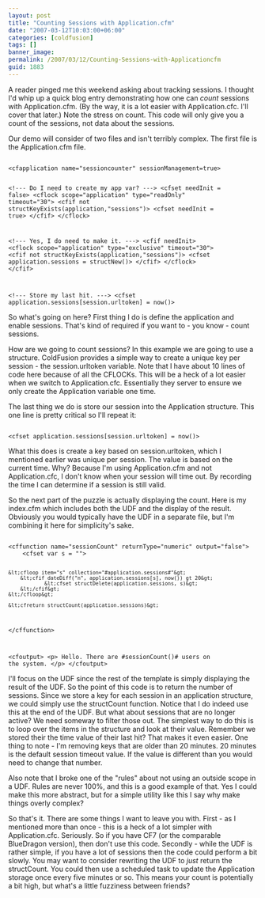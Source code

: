 ```yaml
---
layout: post
title: "Counting Sessions with Application.cfm"
date: "2007-03-12T10:03:00+06:00"
categories: [coldfusion]
tags: []
banner_image: 
permalink: /2007/03/12/Counting-Sessions-with-Applicationcfm
guid: 1883
---
```


A reader pinged me this weekend asking about tracking sessions. I thought I'd whip up a quick blog entry demonstrating how one can <i>count</i> sessions with Application.cfm. (By the way, it is a lot easier with Application.cfc. I'll cover that later.) Note the stress on count. This code will only give you a count of the sessions, not data about the sessions.
<!--more-->
Our demo will consider of two files and isn't terribly complex. The first file is the Application.cfm file. 

<code>
&lt;cfapplication name="sessioncounter" sessionManagement=true&gt;

&lt;!--- Do I need to create my app var? ---&gt;
&lt;cfset needInit = false&gt;
&lt;cflock scope="application" type="readOnly" timeout="30"&gt;
	&lt;cfif not structKeyExists(application,"sessions")&gt;
		&lt;cfset needInit = true&gt;
	&lt;/cfif&gt;
&lt;/cflock&gt;

&lt;!--- Yes, I do need to make it. ---&gt;
&lt;cfif needInit&gt;
	&lt;cflock scope="application" type="exclusive" timeout="30"&gt;
		&lt;cfif not structKeyExists(application,"sessions")&gt;
			&lt;cfset application.sessions = structNew()&gt;
		&lt;/cfif&gt;
	&lt;/cflock&gt;
&lt;/cfif&gt;

&lt;!--- Store my last hit. ---&gt;
&lt;cfset application.sessions[session.urltoken] = now()&gt;
</code>

So what's going on here? First thing I do is define the application and enable sessions. That's kind of required if you want to - you know - count sessions. 

How are we going to count sessions? In this example we are going to use a structure. ColdFusion provides a simple way to create a unique key per session - the session.urltoken variable. Note that I have about 10 lines of code here because of all the CFLOCKs. This will be a heck of a lot easier when we switch to Application.cfc. Essentially they server to ensure we only create the Application variable one time. 

The last thing we do is store our session into the Application structure. This one line is pretty critical so I'll repeat it:

<code>
&lt;cfset application.sessions[session.urltoken] = now()&gt;
</code>

What this does is create a key based on session.urltoken, which I mentioned earlier was unique per session. The value is based on the current time. Why? Because I'm using Application.cfm and not Application.cfc, I don't know when your session will time out. By recording the time I can determine if a session is still valid.

So the next part of the puzzle is actually displaying the count. Here is my index.cfm which includes both the UDF and the display of the result. Obviously you would typically have the UDF in a separate file, but I'm combining it here for simplicity's sake.

<code>
&lt;cffunction name="sessionCount" returnType="numeric" output="false"&gt;
	&lt;cfset var s = ""&gt;

	&lt;cfloop item="s" collection="#application.sessions#"&gt;
		&lt;cfif dateDiff("n", application.sessions[s], now()) gt 20&gt;
				&lt;cfset structDelete(application.sessions, s)&gt;
		&lt;/cfif&gt;
	&lt;/cfloop&gt;
		
	&lt;cfreturn structCount(application.sessions)&gt;
&lt;/cffunction&gt;

&lt;cfoutput&gt;
&lt;p&gt;
Hello. There are #sessionCount()# users on the system.
&lt;/p&gt;
&lt;/cfoutput&gt;
</code>

I'll focus on the UDF since the rest of the template is simply displaying the result of the UDF. So the point of this code is to return the number of sessions. Since we store a key for each session in an application structure, we could simply use the structCount function. Notice that I do indeed use this at the end of the UDF. But what about sessions that are no longer active? We need someway to filter those out. The simplest way to do this is to loop over the items in the structure and look at their value. Remember we stored their the time value of their last hit? That makes it even easier. One thing to note - I'm removing keys that are older than 20 minutes. 20 minutes is the default session timeout value. If the value is different than you would need to change that number.

Also note that I broke one of the "rules" about not using an outside scope in a UDF. Rules are never 100%, and this is a good example of that. Yes I could make this more abstract, but for a simple utility like this I say why make things overly complex?

So that's it. There are some things I want to leave you with. First - as I mentioned more than once - this is a heck of a lot simpler with Application.cfc. Seriously. So if you have CF7 (or the comparable BlueDragon version), then don't use this code. Secondly - while the UDF is rather simple, if you have a lot of sessions then the code could perform a bit slowly. You may want to consider rewriting the UDF to <i>just</i> return the structCount. You could then use a scheduled task to update the Application storage once every five minutes or so. This means your count is potentially a bit high, but what's a little fuzziness between friends?
